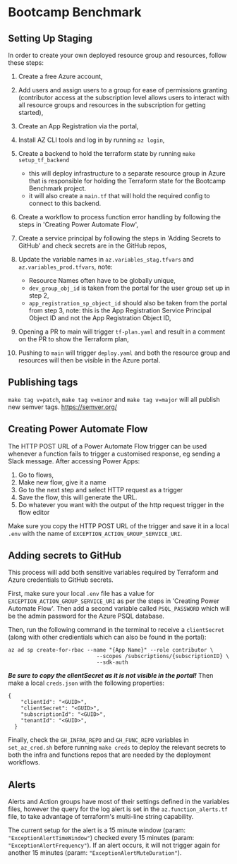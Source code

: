# Bootcamp Benchmark

## Setting Up Staging

In order to create your own deployed resource group and resources, follow these steps:

1. Create a free Azure account,
2. Add users and assign users to a group for ease of permissions granting (contributor access at the subscription level allows users to interact with all resource groups and resources in the subscription for getting started),
3. Create an App Registration via the portal,
4. Install AZ CLI tools and log in by running `az login`,
5. Create a backend to hold the terraform state by running `make setup_tf_backend`

   - this will deploy infrastructure to a separate resource group in Azure that is responsible for holding the Terraform state for the Bootcamp Benchmark project.
   - it will also create a `main.tf` that will hold the required config to connect to this backend.

6. Create a workflow to process function error handling by following the steps in 'Creating Power Automate Flow',
7. Create a service principal by following the steps in 'Adding Secrets to GitHub' and check secrets are in the GitHub repos,
8. Update the variable names in `az.variables_stag.tfvars` and `az.variables_prod.tfvars`, note:

   - Resource Names often have to be globally unique,
   - `dev_group_obj_id` is taken from the portal for the user group set up in step 2,
   - `app_registration_sp_object_id` should also be taken from the portal from step 3, note: this is the App Registration Service Principal Object ID and not the App Registration Object ID,

9. Opening a PR to main will trigger `tf-plan.yaml` and result in a comment on the PR to show the Terraform plan,
10. Pushing to `main` will trigger `deploy.yaml` and both the resource group and resources will then be visible in the Azure portal.

## Publishing tags

`make tag v=patch`, `make tag v=minor` and `make tag v=major` will all publish new semver tags.
https://semver.org/

## Creating Power Automate Flow

The HTTP POST URL of a Power Automate Flow trigger can be used whenever a function fails to trigger a customised response, eg sending a Slack message. After accessing Power Apps:

1. Go to flows,
2. Make new flow, give it a name
3. Go to the next step and select HTTP request as a trigger
4. Save the flow, this will generate the URL.
5. Do whatever you want with the output of the http request trigger in the flow editor

Make sure you copy the HTTP POST URL of the trigger and save it in a local `.env` with the name of `EXCEPTION_ACTION_GROUP_SERVICE_URI`.

## Adding secrets to GitHub

This process will add both sensitive variables required by Terraform and Azure credentials to GitHub secrets.

First, make sure your local `.env` file has a value for `EXCEPTION_ACTION_GROUP_SERVICE_URI` as per the steps in 'Creating Power Automate Flow'. Then add a second variable called `PSQL_PASSWORD` which will be the admin password for the Azure PSQL database.

Then, run the following command in the terminal to receive a `clientSecret` (along with other credientials which can also be found in the portal):

```
az ad sp create-for-rbac --name "{App Name}" --role contributor \
                            --scopes /subscriptions/{subscriptionID} \
                            --sdk-auth

```

**_Be sure to copy the clientSecret as it is not visible in the portal!_** Then make a local `creds.json` with the following properties:

```
{
    "clientId": "<GUID>",
    "clientSecret": "<GUID>",
    "subscriptionId": "<GUID>",
    "tenantId": "<GUID>",
  }
```

Finally, check the `GH_INFRA_REPO` and `GH_FUNC_REPO` variables in `set_az_cred.sh` before running `make creds` to deploy the relevant secrets to both the infra and functions repos that are needed by the deployment workflows.

## Alerts

Alerts and Action groups have most of their settings defined in the variables files, however the query for the log alert is set in the `az.function_alerts.tf` file, to take advantage of terraform's multi-line string capability.

The current setup for the alert is a 15 minute window (param: `"ExceptionAlertTimeWindow"`) checked every 15 minutes (param: `"ExceptionAlertFrequency"`). If an alert occurs, it will not trigger again for another 15 minutes (param: `"ExceptionAlertMuteDuration"`).
